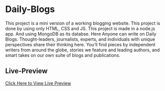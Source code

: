 # Daily-Blogs
This project is a mini version of a working blogging website. This project is done by using only HTML, CSS and JS. This project is made in a node.js app. And using MongoDB as its databse. Here Anyone can write on Daily Blogs. Thought-leaders, journalists, experts, and individuals with unique perspectives share their thinking here. You’ll find pieces by independent writers from around the globe, stories we feature and leading authors, and smart takes on our own suite of blogs and publications.

## Live-Preview

[Click Here to View Live Preview](https://tranquil-ocean-89930.herokuapp.com/)
